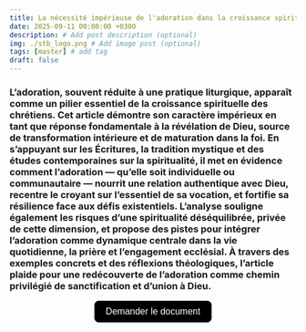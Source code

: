 ```yaml
---
title: La nécessité impérieuse de l'adoration dans la croissance spirituelle des chrétiens
date: 2025-09-11 00:00:00 +0300
description: # Add post description (optional)
img: ./stb_logo.png # Add image post (optional)
tags: [master] # add tag
draft: false
---
```


### L’adoration, souvent réduite à une pratique liturgique, apparaît comme un pilier essentiel de la croissance spirituelle des chrétiens. Cet article démontre son caractère impérieux en tant que réponse fondamentale à la révélation de Dieu, source de transformation intérieure et de maturation dans la foi. En s’appuyant sur les Écritures, la tradition mystique et des études contemporaines sur la spiritualité, il met en évidence comment l’adoration — qu’elle soit individuelle ou communautaire — nourrit une relation authentique avec Dieu, recentre le croyant sur l’essentiel de sa vocation, et fortifie sa résilience face aux défis existentiels. L’analyse souligne également les risques d’une spiritualité déséquilibrée, privée de cette dimension, et propose des pistes pour intégrer l’adoration comme dynamique centrale dans la vie quotidienne, la prière et l’engagement ecclésial. À travers des exemples concrets et des réflexions théologiques, l’article plaide pour une redécouverte de l’adoration comme chemin privilégié de sanctification et d’union à Dieu.

<!-- Formulaire -->
<form action="https://docs.google.com/forms/d/e/1FAIpQLSdVCtXMKziox9jUpIwxjOXbhoV6kjBt6KO-Z7aDECOle04i2g/viewform" method="get">

<!-- Input invisible -->
<input type="hidden" name="usp" value="pp_url">
<input type="hidden" name="entry.1405150638" value="La nécessité impérieuse de l'adoration dans la croissance spirituelle des chrétiens">

<!-- Bouton -->
<div style="text-align: center; margin-top: 10px;">
  <button 
	type="submit" 
	style="
	  background-color: black; 
	  color: white; 
	  border: none; 
	  padding: 10px 20px; 
	  font-size: 16px; 
	  border-radius: 8px; 
	  cursor: pointer;
	">
	Demander le document
  </button>
</div>
</form>
